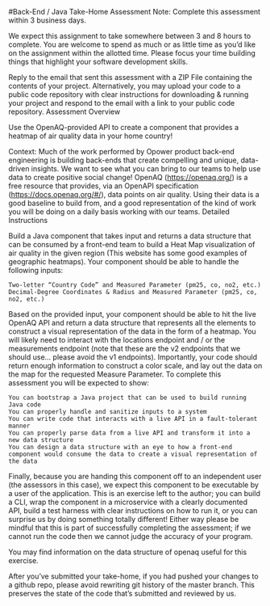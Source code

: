 #Back-End / Java Take-Home Assessment
Note: Complete this assessment within 3 business days.

We expect this assignment to take somewhere between 3 and 8 hours to complete. You are welcome to spend as much or as little time as you’d like on the assignment within the allotted time. Please focus your time building things that highlight your software development skills.

Reply to the email that sent this assessment with a ZIP File containing the contents of your project.  Alternatively, you may upload your code to a public code repository with clear instructions for downloading & running your project and respond to the email with a link to your public code repository.
Assessment Overview

Use the OpenAQ-provided API to create a component that provides a heatmap of air quality data in your home country!

Context: Much of the work performed by Opower product back-end engineering is building back-ends that create compelling and unique, data-driven insights.  We want to see what you can bring to our teams to help use data to create positive social change!  OpenAQ (https://openaq.org/) is a free resource that provides, via an OpenAPI specification (https://docs.openaq.org/#/), data points on air quality.  Using their data is a good baseline to build from, and a good representation of the kind of work you will be doing on a daily basis working with our teams.
Detailed Instructions

Build a Java component that takes input and returns a data structure that can be consumed by a front-end team to build a Heat Map visualization of air quality in the given region (This website has some good examples of geographic heatmaps).  Your component should be able to handle the following inputs:

    Two-letter “Country Code” and Measured Parameter (pm25, co, no2, etc.)
    Decimal-Degree Coordinates & Radius and Measured Parameter (pm25, co, no2, etc.)

Based on the provided input, your component should be able to hit the live OpenAQ API and return a data structure that represents all the elements to construct a visual representation of the data in the form of a heatmap.  You will likely need to interact with the locations endpoint and / or the measurements endpoint (note that these are the v2 endpoints that we should use… please avoid the v1 endpoints).  Importantly, your code should return enough information to construct a color scale, and lay out the data on the map for the requested Measure Parameter.  To complete this assessment you will be expected to show:

    You can bootstrap a Java project that can be used to build running Java code
    You can properly handle and sanitize inputs to a system
    You can write code that interacts with a live API in a fault-tolerant manner
    You can properly parse data from a live API and transform it into a new data structure
    You can design a data structure with an eye to how a front-end component would consume the data to create a visual representation of the data

Finally, because you are handing this component off to an independent user (the assessors in this case), we expect this component to be executable by a user of the application.  This is an exercise left to the author; you can build a CLI, wrap the component in a microservice with a clearly documented API, build a test harness with clear instructions on how to run it, or you can surprise us by doing something totally different!  Either way please be mindful that this is part of successfully completing the assessment; if we cannot run the code then we cannot judge the accuracy of your program.

You may find information on the data structure of openaq useful for this exercise.

After you’ve submitted your take-home, if you had pushed your changes to a github repo, please avoid rewriting git history of the master branch. This preserves the state of the code that’s submitted and reviewed by us.